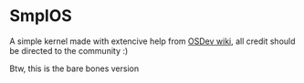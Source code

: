 # SmplOS
A simple kernel made with extencive help from [OSDev wiki](https://wiki.osdev.org), all credit should be directed to the community :)

Btw, this is the bare bones version
